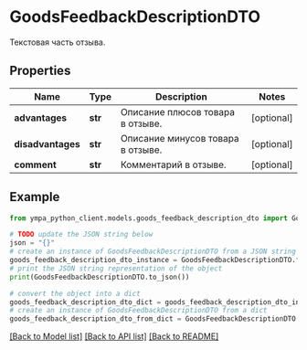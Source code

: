 # GoodsFeedbackDescriptionDTO

Текстовая часть отзыва.

## Properties

Name | Type | Description | Notes
------------ | ------------- | ------------- | -------------
**advantages** | **str** | Описание плюсов товара в отзыве. | [optional] 
**disadvantages** | **str** | Описание минусов товара в отзыве. | [optional] 
**comment** | **str** | Комментарий в отзыве. | [optional] 

## Example

```python
from ympa_python_client.models.goods_feedback_description_dto import GoodsFeedbackDescriptionDTO

# TODO update the JSON string below
json = "{}"
# create an instance of GoodsFeedbackDescriptionDTO from a JSON string
goods_feedback_description_dto_instance = GoodsFeedbackDescriptionDTO.from_json(json)
# print the JSON string representation of the object
print(GoodsFeedbackDescriptionDTO.to_json())

# convert the object into a dict
goods_feedback_description_dto_dict = goods_feedback_description_dto_instance.to_dict()
# create an instance of GoodsFeedbackDescriptionDTO from a dict
goods_feedback_description_dto_from_dict = GoodsFeedbackDescriptionDTO.from_dict(goods_feedback_description_dto_dict)
```
[[Back to Model list]](../README.md#documentation-for-models) [[Back to API list]](../README.md#documentation-for-api-endpoints) [[Back to README]](../README.md)


